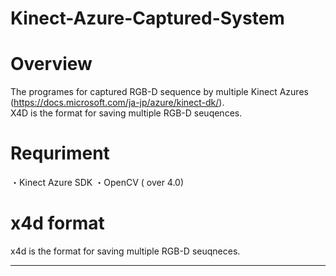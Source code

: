 # Kinect-Azure-Captured-System

# Overview
The programes for captured RGB-D sequence by multiple Kinect Azures (https://docs.microsoft.com/ja-jp/azure/kinect-dk/).  
X4D is the format for saving multiple RGB-D seuqences.

# Requriment
・Kinect Azure SDK
・OpenCV ( over 4.0)

# x4d format
x4d is the format for saving multiple RGB-D seuqneces.

--------------- 
